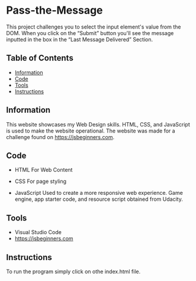 # Pass-the-Message
This project challenges you to select the input element's value from the DOM. When you click on the “Submit” button you'll see the message inputted in the box in the “Last Message Delivered” Section.

## Table of Contents

* [Information](#information)
* [Code](#code)
* [Tools](#tools)
* [Instructions](#Instructions)

## Information

This website showcases my Web Design skills. HTML, CSS, and JavaScript is used to make the website operational. The website was made for a challenge found on https://jsbeginners.com.

## Code

* HTML
For Web Content

* CSS
For page styling

* JavaScript
Used to create a more responsive web experience. Game engine, app starter code, and resource script obtained from Udacity.

## Tools

* Visual Studio Code
* https://jsbeginners.com

## Instructions
To run the program simply click on othe index.html file.
